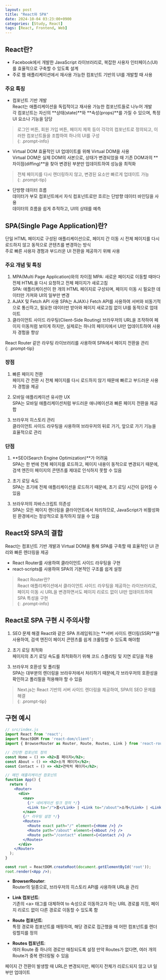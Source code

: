 ```yaml
---
layout: post
title: "React와 SPA"
date: 2024-10-04 03:23:00+0900
categories: [Study, React]
tags: [React, Frontend, Web]
---
```


## React란?  
* Facebook에서 개발한 JavaScript 라이브러리로, 복잡한 사용자 인터페이스(UI)를 효율적으로 구축할 수 있도록 설계  
* 주로 웹 애플리케이션에서 재사용 가능한 컴포넌트 기반의 UI를 개발할 때 사용  

### 주요 특징  
* 컴포넌트 기반 개발  
   React는 애플리케이션을 독립적이고 재사용 가능한 컴포넌트들로 나누어 개발   
   각 컴포넌트는 자신의 **상태(state)**와 **속성(props)**를 가질 수 있으며, 특정 UI 요소나 기능을 담당  

> 로그인 버튼, 회원 가입 버튼, 페이지 제목 등이 각각의 컴포넌트로 정의되고,
이러한 컴포넌트들을 조합하여 하나의 UI를 구성  
{: .prompt-info}  

* Virtual DOM
   효율적인 UI 업데이트를 위해 Virtual DOM을 사용    
   Virtual DOM은 실제 DOM의 사본으로, 상태가 변경되었을 때 기존 DOM과의 **차이점(diffing)**을 찾아 변경된 부분만 업데이트하여 성능을 최적화    

> 전체 페이지를 다시 렌더링하지 않고, 변경된 요소만 빠르게 업데이트 가능  
{: .prompt-tip}  

* 단방향 데이터 흐름  
   데이터가 부모 컴포넌트에서 자식 컴포넌트로만 흐르는 단방향 데이터 바인딩을 사용   
   데이터의 흐름을 쉽게 추적하고, UI의 상태를 예측  

## SPA(Single Page Application)란?
단일 HTML 페이지로 구성된 애플리케이션으로, 페이지 간 이동 시 전체 페이지를 다시 로드하지 않고 동적으로 콘텐츠를 변경하는 방식  
주로 빠른 사용자 경험과 부드러운 UI 전환을 제공하기 위해 사용  

### 주요 개념 및 특징
1. MPA(Multi Page Application)와의 차이점
   MPA: 새로운 페이지로 이동할 때마다 전체 HTML을 다시 요청하고 전체 페이지가 새로고침   
   SPA: 애플리케이션이 한 개의 HTML 페이지로 구성되며, 페이지 이동 시 필요한 데이터만 가져와 UI의 일부만 변경  
2. AJAX 및 Fetch API 사용 
   SPA는 AJAX나 Fetch API를 사용하여 서버와 비동기적으로 통신하고, 필요한 데이터만 받아와 페이지 새로고침 없이 UI를 동적으로 업데이트  
3. 클라이언트 사이드 라우팅(Client-Side Routing) 
   브라우저의 URL을 조작하여 페이지 이동처럼 보이게 하지만, 실제로는 하나의 페이지에서 UI만 업데이트하여 사용자 경험을 향상  

React Router 같은 라우팅 라이브러리를 사용하여 SPA에서 페이지 전환을 관리  
{: .prompt-tip}  

### 장점
1. 빠른 페이지 전환  
   페이지 간 전환 시 전체 페이지를 다시 로드하지 않기 때문에 빠르고 부드러운 사용자 경험을 제공  

2. 모바일 애플리케이션 유사한 UX  
   SPA는 모바일 애플리케이션처럼 부드러운 애니메이션과 빠른 페이지 전환을 제공합

3. 브라우저 히스토리 관리  
   클라이언트 사이드 라우팅을 사용하여 브라우저의 뒤로 가기, 앞으로 가기 기능을 효율적으로 관리  

### 단점  
1. **SEO(Search Engine Optimization)**가 어려움  
SPA는 한 번에 전체 페이지를 로드하고, 페이지 내용이 동적으로 변경되기 때문에,
검색 엔진이 페이지의 콘텐츠를 제대로 인식하지 못할 수 있음

2. 초기 로딩 속도  
SPA는 초기에 전체 애플리케이션을 로드하기 때문에, 초기 로딩 시간이 길어질 수 있음

3. 브라우저의 자바스크립트 의존성  
SPA는 모든 페이지 렌더링을 클라이언트에서 처리하므로, JavaScript가 비활성화된 환경에서는 정상적으로 동작하지 않을 수 있음

## React와 SPA의 결합
React는 컴포넌트 기반 개발과 Virtual DOM을 통해 SPA를 구축할 때 효율적인 UI 관리와 빠른 렌더링을 제공  

* React Router를 사용하여 클라이언트 사이드 라우팅을 구현
* react-scripts를 사용하여 SPA의 기본적인 구조를 쉽게 설정

> React Router란?  
> React 애플리케이션에서 클라이언트 사이드 라우팅을 제공하는 라이브러리로,
페이지 이동 시 URL을 변경하면서도 페이지 리로드 없이 UI만 업데이트하여 SPA 특성을 구현  
{: .prompt-info}

## React로 SPA 구현 시 주의사항

1. SEO 문제 해결
   React와 같은 SPA 프레임워크는 **서버 사이드 렌더링(SSR)**을 사용하여, 검색 엔진이 페이지 콘텐츠를 쉽게 크롤링할 수 있도록 해야함  

2. 초기 로딩 최적화  
  페이지의 초기 로딩 속도를 최적화하기 위해 코드 스플리팅 및 지연 로딩을 적용  

3. 브라우저 호환성 및 폴리필  
   SPA는 대부분의 렌더링을 브라우저에서 처리하기 때문에,각 브라우저의 호환성을 확인하고 폴리필을 적용해야 할 수 있음  

> Next.js는 React 기반의 서버 사이드 렌더링을 제공하여, SPA의 SEO 문제를 해결    
{: .prompt-tip}  

## 구현 예시

```jsx
// src/index.js
import React from 'react';
import ReactDOM from 'react-dom/client';
import { BrowserRouter as Router, Route, Routes, Link } from 'react-router-dom';

// 간단한 컴포넌트 정의
const Home = () => <h2>홈 페이지</h2>;
const About = () => <h2>소개 페이지</h2>;
const Contact = () => <h2>연락처 페이지</h2>;

// 메인 애플리케이션 컴포넌트
function App() {
  return (
    <Router>
      <div>
        <nav>
          {/* 네비게이션 링크 정의 */}
          <Link to="/">홈</Link> | <Link to="/about">소개</Link> | <Link to="/contact">연락처</Link>
        </nav>
        {/* 라우팅 설정 */}
        <Routes>
          <Route exact path="/" element={<Home />} />
          <Route path="/about" element={<About />} />
          <Route path="/contact" element={<Contact />} />
        </Routes>
      </div>
    </Router>
  );
}

const root = ReactDOM.createRoot(document.getElementById('root'));
root.render(<App />);
```

* **BrowserRouter**:  
  Router의 일종으로, 브라우저의 히스토리 API를 사용하여 URL을 관리  

* **Link 컴포넌트**:  
  기존의 \<a> 태그를 대체하여 to 속성으로 이동하고자 하는 URL 경로를 지정, 페이지 리로드 없이 다른 경로로 이동할 수 있도록 함  

* **Route 컴포넌트**:  
  특정 경로와 컴포넌트를 매핑하여, 해당 경로로 접근했을 때 어떤 컴포넌트를 렌더링할지를 정의  

* **Routes 컴포넌트**:  
  여러 Route 중 하나의 경로만 매칭되도록 설정
  만약 Routes가 없다면, 여러 개의 Route가 중복 렌더링될 수 있음  

페이지 간 전환이 발생할 때 URL은 변경되지만, 페이지 전체가 리로드되지 않고 UI 일부만 업데이트   
